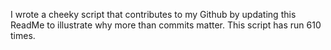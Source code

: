 I wrote a cheeky script that contributes to my Github by updating this ReadMe to illustrate why more than commits matter. This script has run 610 times.